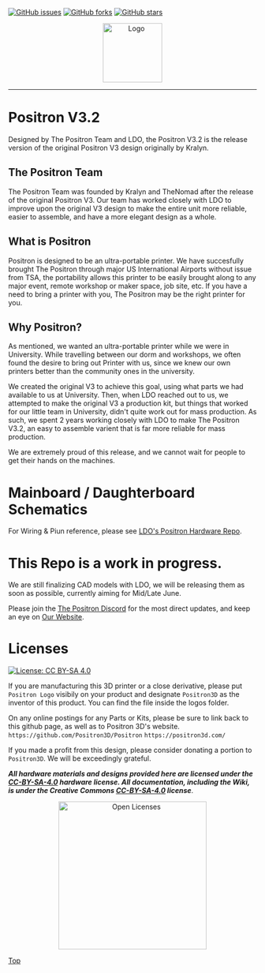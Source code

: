 [![GitHub issues](https://img.shields.io/github/issues/Positron3D/Positron?style=plastic)](https://github.com/Positron3D/Positron/issues) [![GitHub forks](https://img.shields.io/github/forks/Positron3D/Positron?style=plastic)](https://github.com/Positron3D/Positron/network) [![GitHub stars](https://img.shields.io/github/stars/Positron3D/Positron?style=plastic)](https://github.com/Positron3D/Positron/stargazers)

<p align="center">
   <img width="120px" height="120x" title="Logo" src="./Media%20and%20logos/Logos/Positron%20V3%20logo%20light.png">
</p>

---
# Positron V3.2
Designed by The Positron Team and LDO, the Positron V3.2 is the release version of the original Positron V3 design originally by Kralyn.

## The Positron Team
The Positron Team was founded by Kralyn and TheNomad after the release of the original Positron V3. Our team has worked closely with LDO to improve upon the original V3 design to make the entire unit more reliable, easier to assemble, and have a more elegant design as a whole.

## What is Positron
Positron is designed to be an ultra-portable printer. We have succesfully brought The Positron through major US International Airports without issue from TSA, the portability allows this printer to be easily brought along to any major event, remote workshop or maker space, job site, etc. If you have a need to bring a printer with you, The Positron may be the right printer for you.

## Why Positron?
As mentioned, we wanted an ultra-portable printer while we were in University. While travelling between our dorm and workshops, we often found the desire to bring out Printer with us, since we knew our own printers better than the community ones in the university.

We created the original V3 to achieve this goal, using what parts we had available to us at University. Then, when LDO reached out to us, we attempted to make the original V3 a production kit, but things that worked for our little team in University, didn't quite work out for mass production. As such, we spent 2 years working closely with LDO to make The Positron V3.2, an easy to assemble varient that is far more reliable for mass production.

We are extremely proud of this release, and we cannot wait for people to get their hands on the machines.

# Mainboard / Daughterboard Schematics
For Wiring & Piun reference, please see [LDO's Positron Hardware Repo](https://github.com/MotorDynamicsLab/PositronHardware/tree/master/PositronV3.2).

# This Repo is a work in progress.
We are still finalizing CAD models with LDO, we will be releasing them as soon as possible, currently aiming for Mid/Late June.

Please join the [The Positron Discord](https://discord.gg/5VCruU6EYv) for the most direct updates, and keep an eye on [Our Website](https://positron3d.com).

# Licenses
[![License: CC BY-SA 4.0](https://img.shields.io/badge/License-CC_BY--SA_4.0-lightgrey.svg)](https://creativecommons.org/licenses/by-sa/4.0/)

If you are manufacturing this 3D printer or a close derivative, please put `Positron Logo` visibily on your product and designate `Positron3D` as the inventor of this product. You can find the file inside the logos folder.

On any online postings for any Parts or Kits, please be sure to link back to this github page, as well as to Positron 3D's website.
`https://github.com/Positron3D/Positron`
`https://positron3d.com/`

If you made a profit from this design, please consider donating a portion to `Positron3D`. We will be exceedingly grateful.

***All hardware materials and designs provided here are licensed under the [CC-BY-SA-4.0](https://creativecommons.org/licenses/by-sa/4.0/) hardware license.
All documentation, including the Wiki, is under the Creative Commons [CC-BY-SA-4.0](https://creativecommons.org/licenses/by-sa/4.0/) license***.

<div align="center">
<img src="./Media%20and%20logos/licenses/licenses.svg" width="300" alt="Open Licenses" />
</div>

[Top](#positronv3)
